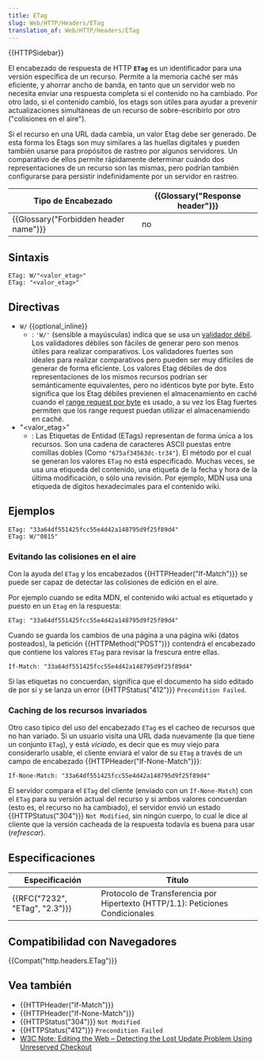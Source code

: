 ```yaml
---
title: ETag
slug: Web/HTTP/Headers/ETag
translation_of: Web/HTTP/Headers/ETag
---
```

{{HTTPSidebar}}

El encabezado de respuesta de HTTP **`ETag`** es un identificador para una versión específica de un recurso. Permite a la memoria caché ser más eficiente, y ahorrar ancho de banda, en tanto que un servidor web no necesita enviar una respuesta completa si el contenido no ha cambiado. Por otro lado, si el contenido cambió, los etags son útiles para ayudar a prevenir actualizaciones simultáneas de un recurso de sobre-escribirlo por otro ("colisiones en el aire").

Si el recurso en una URL dada cambia, un valor Etag debe ser generado. De esta forma los Etags son muy similares a las huellas digitales y pueden también usarse para propósitos de rastreo por algunos servidores. Un comparativo de ellos permite rápidamente determinar cuándo dos representaciones de un recurso son las mismas, pero podrían también configurarse para persistir indefinidamente por un servidor en rastreo.

| Tipo de Encabezado                               | {{Glossary("Response header")}} |
| ------------------------------------------------ | ---------------------------------------- |
| {{Glossary("Forbidden header name")}} | no                                       |

## Sintaxis

```
ETag: W/"<valor_etag>"
ETag: "<valor_etag>"
```

## Directivas

- `W/` {{optional_inline}}
  - : `'W/'` (sensible a mayúsculas) indica que se usa un [validador débil](/es/docs/Web/HTTP/Conditional_requests#Weak_validation). Los validadores débiles son fáciles de generar pero son menos útiles para realizar comparativos. Los validadores fuertes son ideales para realizar comparativos pero pueden ser muy difíciles de generar de forma eficiente. Los valores Etag débiles de dos representaciones de los mismos recursos podrían ser semánticamente equivalentes, pero no idénticos byte por byte. Esto significa que los Etag débiles previenen el almacenamiento en caché cuando el [range request por byte](/es/docs/Web/HTTP/Headers/Accept-Ranges) es usado, a su vez los Etag fuertes permiten que los range request puedan utilizar el almacenamiendo en caché.
- "\<valor_etag>"
  - : Las Etiquetas de Entidad (ETags) representan de forma única a los recursos. Son una cadena de caracteres ASCII puestas entre comillas dobles (Como `"675af34563dc-tr34"`). El método por el cual se generan los valores `ETag` no está especificado. Muchas veces, se usa una etiqueda del contenido, una etiqueta de la fecha y hora de la última modificación, o sólo una revisión. Por ejemplo, MDN usa una etiqueda de dígitos hexadecimales para el contenido wiki.

## Ejemplos

```
ETag: "33a64df551425fcc55e4d42a148795d9f25f89d4"
ETag: W/"0815"
```

### Evitando las colisiones en el aire

Con la ayuda del `ETag` y los encabezados {{HTTPHeader("If-Match")}} se puede ser capaz de detectar las colisiones de edición en el aire.

Por ejemplo cuando se edita MDN, el contenido wiki actual es etiquetado y puesto en un `Etag` en la respuesta:

```
ETag: "33a64df551425fcc55e4d42a148795d9f25f89d4"
```

Cuando se guarda los cambios de una página a una página wiki (datos posteados), la petición {{HTTPMethod("POST")}} contendrá el encabezado que contiene los valores `ETag` para revisar la frescura entre ellas.

```
If-Match: "33a64df551425fcc55e4d42a148795d9f25f89d4"
```

Si las etiquetas no concuerdan, significa que el documento ha sido editado de por sí y se lanza un error {{HTTPStatus("412")}} `Precondition Failed`.

### Caching de los recursos invariados

Otro caso típico del uso del encabezado `ETag` es el cacheo de recursos que no han variado. Si un usuario visita una URL dada nuevamente (la que tiene un conjunto `ETag`), y está _viciado_, es decir que es muy viejo para considerarlo usable, el cliente enviará el valor de su `ETag` a través de un campo de encabezado {{HTTPHeader("If-None-Match")}}:

```
If-None-Match: "33a64df551425fcc55e4d42a148795d9f25f89d4"
```

El servidor compara el `ETag` del cliente (enviado con un `If-None-Match`) con el `ETag` para su versión actual del recurso y si ambos valores concuerdan (esto es, el recurso no ha cambiado), el servidor envió un estado {{HTTPStatus("304")}} `Not Modified`, sin ningún cuerpo, lo cual le dice al cliente que la versión cacheada de la respuesta todavía es buena para usar (_refrescar_).

## Especificaciones

| Especificación                           | Título                                                                         |
| ---------------------------------------- | ------------------------------------------------------------------------------ |
| {{RFC("7232", "ETag", "2.3")}} | Protocolo de Transferencia por Hipertexto (HTTP/1.1): Peticiones Condicionales |

## Compatibilidad con Navegadores

{{Compat("http.headers.ETag")}}

## Vea también

- {{HTTPHeader("If-Match")}}
- {{HTTPHeader("If-None-Match")}}
- {{HTTPStatus("304")}} `Not Modified`
- {{HTTPStatus("412")}} `Precondition Failed`
- [W3C Note: Editing the Web – Detecting the Lost Update Problem Using Unreserved Checkout](https://www.w3.org/1999/04/Editing/)

